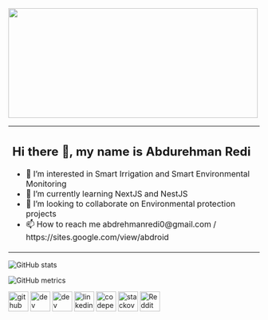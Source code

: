 <img width=500 height=220 src="https://www.qqpr.com/ascii/img/ascii-1013.gif"/>

<table>
  <tr>
    <td>
      <h2>Hi there 👋, my name is Abdurehman Redi</h2>
<ul>
  <li>👀 I’m interested in Smart Irrigation and Smart Environmental Monitoring</li>
  <li>🌱 I’m currently learning NextJS and NestJS</li>
  <li>💞️ I’m looking to collaborate on Environmental protection projects </li>
  <li>📫 How to reach me abdrehmanredi0@gmail.com / https://sites.google.com/view/abdroid</li> 
</ul>
  </tr>
</table>




![GitHub stats](https://github-readme-stats.vercel.app/api?username=Abduino&show_icons=true) 

![GitHub metrics](https://metrics.lecoq.io/Abduino) 








[<img src='https://cdn.jsdelivr.net/npm/simple-icons@3.0.1/icons/github.svg' alt='github' height='40'>](https://github.com/Abduinohttps://github.com/Abduino)  [<img src='https://cdn.jsdelivr.net/npm/simple-icons@3.0.1/icons/dev-dot-to.svg' alt='dev' height='40'>](https://dev.to/@abduino)  [<img src='https://cdn.jsdelivr.net/npm/simple-icons@3.0.1/icons/hashnode.svg' alt='dev' height='40'>](@abduino)  [<img src='https://cdn.jsdelivr.net/npm/simple-icons@3.0.1/icons/linkedin.svg' alt='linkedin' height='40'>](www.linkedin.com/in/abduino)  [<img src='https://cdn.jsdelivr.net/npm/simple-icons@3.0.1/icons/codepen.svg' alt='codepen' height='40'>](https://codepen.io/abduino)  [<img src='https://cdn.jsdelivr.net/npm/simple-icons@3.0.1/icons/stackoverflow.svg' alt='stackoverflow' height='40'>](https://stackoverflow.com/users/https://stackoverflow.com/users/20179571/abdurehman-redi)  [<img src='https://cdn.jsdelivr.net/npm/simple-icons@3.0.1/icons/reddit.svg' alt='Reddit' height='40'>](https://www.reddit.com/user/u/abduinoreddit)  

<!---
Abduino/Abduino is a ✨ special ✨ repository because its `README.md` (this file) appears on your GitHub profile.
You can click the Preview link to take a look at your changes.
--->
